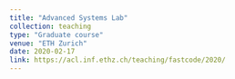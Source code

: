 ```yaml
---
title: "Advanced Systems Lab"
collection: teaching
type: "Graduate course"
venue: "ETH Zurich"
date: 2020-02-17
link: https://acl.inf.ethz.ch/teaching/fastcode/2020/
---
```

